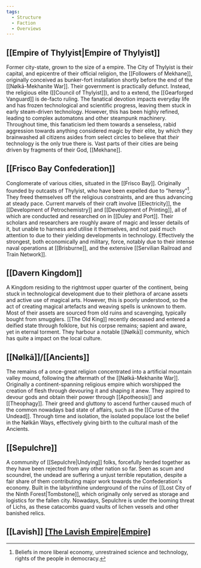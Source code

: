 ```yaml
---
tags:
  - Structure
  - Faction
  - Overviews
---
```

## [[Empire of Thylyist|Empire of Thylyist]]
Former city-state, grown to the size of a empire. 
The City of Thylyist is their capital, and epicentre of their official religion, the [[Followers of Mekhane]], originally conceived as bunker-fort installation shortly before the end of the [[Nølkā-Mekhanite War]].
Their government is practically defunct. Instead, the religious elite ([[Council of Thylyist]]), and to a extend, the [[Gearforged Vanguard]] is de-facto ruling. The fanatical devotion impacts everyday life and has frozen technological and scientific progress, leaving them stuck in early steam-driven technology. However, this has been highly refined, leading to complex automatons and other steampunk machinery. 
Throughout time, this fanaticism led them towards a senseless, rabid aggression towards anything considered magic by their elite, by which they brainwashed all citizens asides from select circles to believe that *their* technology is the only true there is. 
Vast parts of their cities are being driven by fragments of their God, [[Mekhane]]. 
## [[Frisco Bay Confederation]]
Conglomerate of various cities, situated in the [[Frisco Bay]].
Originally founded by outcasts of Thylyist, who have been expelled due to ”heresy”[^economy].
They freed themselves off the religious constraints, and are thus advancing at steady pace. 
Current marvels of their craft involve [[Electricity]], the [[Development of Petrochemistry]] and [[Development of Printing]], all of which are conducted and researched on in [[Duley and Port]].
Their scholars and researchers are roughly aware of magic and lesser details of it, but unable to harness and utilise it themselves, and not paid much attention to due to their yielding developments in technology. 
Effectively the strongest, both economically and military, force, notably due to their intense naval operations at [[Brisburne]], and the extensive [[Servilian Railroad and Train Network]]. 

[^economy]:  Beliefs in more liberal economy, unrestrained science and technology, rights of the people in democracy. 
## [[Davern Kingdom]]
A Kingdom residing to the rightmost upper quarter of the continent, being stuck in technological development due to their plethora of arcane assets and active use of magical arts.
However, this is poorly understood, so the act of creating magical artefacts and weaving spells is unknown to them. Most of their assets are sourced from old ruins and scavenging, typically bought from smugglers. 
[[The Old King]] recently deceased and entered a deified state through folklore, but his corpse remains; sapient and aware, yet in eternal torment. 
They harbour a notable [[Nølkā]] community, which has quite a impact on the local culture. 
## [[Nølkā]]/[[Ancients]]
The remains of a once-great religion concentrated into a artificial mountain valley mound, following the aftermath of the [[Nølkā-Mekhanite War]]. Originally a continent-spanning religious empire which worshipped the creation of flesh through devouring it and shaping it anew.
They aspired to devour gods and obtain their power through [[Apotheosis]] and [[Theophagy]]. 
Their greed and gluttony to ascend further caused much of the common nowadays bad state of affairs, such as the [[Curse of the Undead]].
Through time and isolation, the isolated populace lost the belief in the Nølkān Ways, effectively giving birth to the cultural mash of the Ancients. 

## [[Sepulchre]]
A community of [[Sepulchre|Undying]] folks, forcefully herded together as they have been rejected from any other nation so far. Seen as scum and scoundrel, the undead are suffering a unjust terrible reputation, despite a fair share of them contributing major work towards the Confederation's economy. 
Built in the labyrinthine underground of the ruins of [[Lost City of the Ninth Forest|Tombstone]], which originally only served as storage and logistics for the fallen city. Nowadays, Sepulchre is under the looming threat of Lichs, as these catacombs guard vaults of lichen vessels and other banished relics. 
## [[Lavish]] [[The Lavish Empire|Empire]](Extinct)